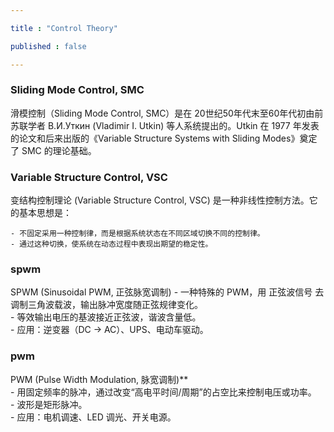 ```yaml
---

title : "Control Theory"

published : false

---
```


### Sliding Mode Control, SMC

滑模控制（Sliding Mode Control, SMC）是在 20世纪50年代末至60年代初由前苏联学者 В.И.Уткин (Vladimir I. Utkin) 等人系统提出的。Utkin 在 1977 年发表的论文和后来出版的《Variable Structure Systems with Sliding Modes》奠定了 SMC 的理论基础。 

### Variable Structure Control, VSC

变结构控制理论 (Variable Structure Control, VSC) 是一种非线性控制方法。它的基本思想是：  

    - 不固定采用一种控制律，而是根据系统状态在不同区域切换不同的控制律。  
    - 通过这种切换，使系统在动态过程中表现出期望的稳定性。  

### spwm

SPWM (Sinusoidal PWM, 正弦脉宽调制)
    - 一种特殊的 PWM，用 正弦波信号 去调制三角波载波，输出脉冲宽度随正弦规律变化。  
    - 等效输出电压的基波接近正弦波，谐波含量低。  
    - 应用：逆变器（DC → AC）、UPS、电动车驱动。  

### pwm

PWM (Pulse Width Modulation, 脉宽调制)**  
    - 用固定频率的脉冲，通过改变“高电平时间/周期”的占空比来控制电压或功率。  
    - 波形是矩形脉冲。  
    - 应用：电机调速、LED 调光、开关电源。  
